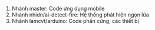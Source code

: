 1. Nhánh master: Code ứng dụng mobile
2. Nhánh nhidn/ai-detect-fire: Hệ thống phát hiện ngọn lửa
3. Nhánh lamcvt/arduino: Code phần cứng, các thiết bị
